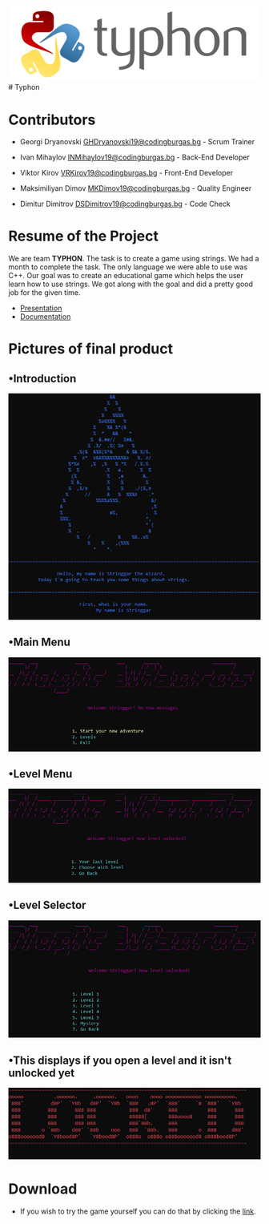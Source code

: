 <img src="images/typhon.png">
# Typhon

# Contributors

- Georgi Dryanovski <GHDryanovski19@codingburgas.bg> - Scrum Trainer

- Ivan Mihaylov <INMihaylov19@codingburgas.bg> - Back-End Developer

- Viktor Kirov <VRKirov19@codingburgas.bg> - Front-End Developer

- Maksimiliyan Dimov <MKDimov19@codingburgas.bg> - Quality Engineer

- Dimitur Dimitrov <DSDimitrov19@codingburgas.bg> - Code Check

# Resume of the Project

We are team **TYPHON**. The task is to create a game using strings. We had a month to complete the task. The only language we were able to use was C++. Our goal was to create an educational game which helps the user learn how to use strings. We got along with the goal and did a pretty good job for the given time.

* [Presentation](https://1drv.ms/p/s!BGfEvyCNrilpqk9vO_X1H98xJX99?e=82MMI9)
* [Documentation](https://codingburgas-my.sharepoint.com/:w:/g/personal/mkdimov19_codingburgas_bg/ETpilc1WY79MgHHq8btA6fYBqNkiHZhcwUqjY4Aqja8C_g?e=Y9pRve)

# Pictures of final product

## •Introduction
<img src="images/introduction.png">

## •Main Menu
<img src="images/mainmenu.png">

## •Level Menu
<img src="images/unknown.png">

## •Level Selector
<img src="images/levelmenu.png">

## •This displays if you open a level and it isn't unlocked yet
<img src="images/locked.png">

# Download

- If you wish to try the game yourself you can do that by clicking the [link](https://minhaskamal.github.io/DownGit/#/home?url=https://github.com/GHDryanovski19/MagicWizard-Typhon).
